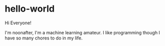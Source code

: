 # hello-world

Hi Everyone!

I'm noonafter, I'm a machine learning amateur.
I like programming though I have so many chores to do in my life.
